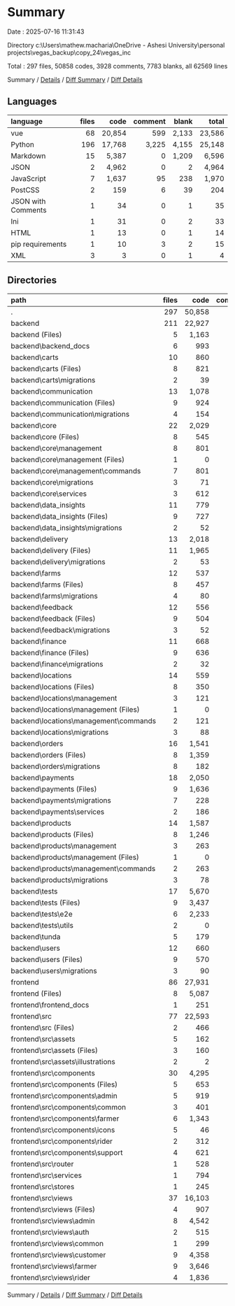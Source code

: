 # Summary

Date : 2025-07-16 11:31:43

Directory c:\\Users\\mathew.macharia\\OneDrive - Ashesi University\\personal projects\\vegas_backup\\copy_24\\vegas_inc

Total : 297 files,  50858 codes, 3928 comments, 7783 blanks, all 62569 lines

Summary / [Details](details.md) / [Diff Summary](diff.md) / [Diff Details](diff-details.md)

## Languages
| language | files | code | comment | blank | total |
| :--- | ---: | ---: | ---: | ---: | ---: |
| vue | 68 | 20,854 | 599 | 2,133 | 23,586 |
| Python | 196 | 17,768 | 3,225 | 4,155 | 25,148 |
| Markdown | 15 | 5,387 | 0 | 1,209 | 6,596 |
| JSON | 2 | 4,962 | 0 | 2 | 4,964 |
| JavaScript | 7 | 1,637 | 95 | 238 | 1,970 |
| PostCSS | 2 | 159 | 6 | 39 | 204 |
| JSON with Comments | 1 | 34 | 0 | 1 | 35 |
| Ini | 1 | 31 | 0 | 2 | 33 |
| HTML | 1 | 13 | 0 | 1 | 14 |
| pip requirements | 1 | 10 | 3 | 2 | 15 |
| XML | 3 | 3 | 0 | 1 | 4 |

## Directories
| path | files | code | comment | blank | total |
| :--- | ---: | ---: | ---: | ---: | ---: |
| . | 297 | 50,858 | 3,928 | 7,783 | 62,569 |
| backend | 211 | 22,927 | 3,228 | 5,301 | 31,456 |
| backend (Files) | 5 | 1,163 | 29 | 258 | 1,450 |
| backend\\backend_docs | 6 | 993 | 0 | 308 | 1,301 |
| backend\\carts | 10 | 860 | 186 | 208 | 1,254 |
| backend\\carts (Files) | 8 | 821 | 185 | 200 | 1,206 |
| backend\\carts\\migrations | 2 | 39 | 1 | 8 | 48 |
| backend\\communication | 13 | 1,078 | 150 | 244 | 1,472 |
| backend\\communication (Files) | 9 | 924 | 147 | 224 | 1,295 |
| backend\\communication\\migrations | 4 | 154 | 3 | 20 | 177 |
| backend\\core | 22 | 2,029 | 314 | 419 | 2,762 |
| backend\\core (Files) | 8 | 545 | 71 | 71 | 687 |
| backend\\core\\management | 8 | 801 | 71 | 169 | 1,041 |
| backend\\core\\management (Files) | 1 | 0 | 1 | 0 | 1 |
| backend\\core\\management\\commands | 7 | 801 | 70 | 169 | 1,040 |
| backend\\core\\migrations | 3 | 71 | 2 | 14 | 87 |
| backend\\core\\services | 3 | 612 | 170 | 165 | 947 |
| backend\\data_insights | 11 | 779 | 103 | 153 | 1,035 |
| backend\\data_insights (Files) | 9 | 727 | 102 | 145 | 974 |
| backend\\data_insights\\migrations | 2 | 52 | 1 | 8 | 61 |
| backend\\delivery | 13 | 2,018 | 243 | 431 | 2,692 |
| backend\\delivery (Files) | 11 | 1,965 | 242 | 423 | 2,630 |
| backend\\delivery\\migrations | 2 | 53 | 1 | 8 | 62 |
| backend\\farms | 12 | 537 | 92 | 136 | 765 |
| backend\\farms (Files) | 8 | 457 | 89 | 116 | 662 |
| backend\\farms\\migrations | 4 | 80 | 3 | 20 | 103 |
| backend\\feedback | 12 | 556 | 90 | 120 | 766 |
| backend\\feedback (Files) | 9 | 504 | 88 | 106 | 698 |
| backend\\feedback\\migrations | 3 | 52 | 2 | 14 | 68 |
| backend\\finance | 11 | 668 | 89 | 131 | 888 |
| backend\\finance (Files) | 9 | 636 | 88 | 123 | 847 |
| backend\\finance\\migrations | 2 | 32 | 1 | 8 | 41 |
| backend\\locations | 14 | 559 | 99 | 116 | 774 |
| backend\\locations (Files) | 8 | 350 | 93 | 94 | 537 |
| backend\\locations\\management | 3 | 121 | 4 | 8 | 133 |
| backend\\locations\\management (Files) | 1 | 0 | 1 | 0 | 1 |
| backend\\locations\\management\\commands | 2 | 121 | 3 | 8 | 132 |
| backend\\locations\\migrations | 3 | 88 | 2 | 14 | 104 |
| backend\\orders | 16 | 1,541 | 263 | 350 | 2,154 |
| backend\\orders (Files) | 8 | 1,359 | 256 | 306 | 1,921 |
| backend\\orders\\migrations | 8 | 182 | 7 | 44 | 233 |
| backend\\payments | 18 | 2,050 | 476 | 466 | 2,992 |
| backend\\payments (Files) | 9 | 1,636 | 365 | 376 | 2,377 |
| backend\\payments\\migrations | 7 | 228 | 6 | 38 | 272 |
| backend\\payments\\services | 2 | 186 | 105 | 52 | 343 |
| backend\\products | 14 | 1,587 | 230 | 309 | 2,126 |
| backend\\products (Files) | 8 | 1,246 | 210 | 260 | 1,716 |
| backend\\products\\management | 3 | 263 | 18 | 35 | 316 |
| backend\\products\\management (Files) | 1 | 0 | 1 | 0 | 1 |
| backend\\products\\management\\commands | 2 | 263 | 17 | 35 | 315 |
| backend\\products\\migrations | 3 | 78 | 2 | 14 | 94 |
| backend\\tests | 17 | 5,670 | 729 | 1,474 | 7,873 |
| backend\\tests (Files) | 9 | 3,437 | 88 | 721 | 4,246 |
| backend\\tests\\e2e | 6 | 2,233 | 640 | 752 | 3,625 |
| backend\\tests\\utils | 2 | 0 | 1 | 1 | 2 |
| backend\\tunda | 5 | 179 | 39 | 41 | 259 |
| backend\\users | 12 | 660 | 96 | 137 | 893 |
| backend\\users (Files) | 9 | 570 | 94 | 123 | 787 |
| backend\\users\\migrations | 3 | 90 | 2 | 14 | 106 |
| frontend | 86 | 27,931 | 700 | 2,482 | 31,113 |
| frontend (Files) | 8 | 5,087 | 2 | 19 | 5,108 |
| frontend\\frontend_docs | 1 | 251 | 0 | 55 | 306 |
| frontend\\src | 77 | 22,593 | 698 | 2,408 | 25,699 |
| frontend\\src (Files) | 2 | 466 | 33 | 40 | 539 |
| frontend\\src\\assets | 5 | 162 | 6 | 40 | 208 |
| frontend\\src\\assets (Files) | 3 | 160 | 6 | 40 | 206 |
| frontend\\src\\assets\\illustrations | 2 | 2 | 0 | 0 | 2 |
| frontend\\src\\components | 30 | 4,295 | 132 | 493 | 4,920 |
| frontend\\src\\components (Files) | 5 | 653 | 13 | 82 | 748 |
| frontend\\src\\components\\admin | 5 | 919 | 22 | 104 | 1,045 |
| frontend\\src\\components\\common | 3 | 401 | 19 | 47 | 467 |
| frontend\\src\\components\\farmer | 6 | 1,343 | 47 | 143 | 1,533 |
| frontend\\src\\components\\icons | 5 | 46 | 1 | 5 | 52 |
| frontend\\src\\components\\rider | 2 | 312 | 12 | 33 | 357 |
| frontend\\src\\components\\support | 4 | 621 | 18 | 79 | 718 |
| frontend\\src\\router | 1 | 528 | 26 | 25 | 579 |
| frontend\\src\\services | 1 | 794 | 41 | 173 | 1,008 |
| frontend\\src\\stores | 1 | 245 | 25 | 34 | 304 |
| frontend\\src\\views | 37 | 16,103 | 435 | 1,603 | 18,141 |
| frontend\\src\\views (Files) | 4 | 907 | 20 | 108 | 1,035 |
| frontend\\src\\views\\admin | 8 | 4,542 | 93 | 377 | 5,012 |
| frontend\\src\\views\\auth | 2 | 515 | 1 | 50 | 566 |
| frontend\\src\\views\\common | 1 | 299 | 9 | 33 | 341 |
| frontend\\src\\views\\customer | 9 | 4,358 | 143 | 479 | 4,980 |
| frontend\\src\\views\\farmer | 9 | 3,646 | 114 | 382 | 4,142 |
| frontend\\src\\views\\rider | 4 | 1,836 | 55 | 174 | 2,065 |

Summary / [Details](details.md) / [Diff Summary](diff.md) / [Diff Details](diff-details.md)